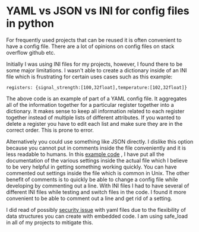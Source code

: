 # YAML vs JSON vs INI for config files in python

For frequently used projects that can be reused it is often convenient to have
a config file. There are a lot of opinions on config files on stack overflow
github etc.

Initially I was using INI files for my projects, however, I found there to be
some major limitations. I wasn't able to create a dictionary inside of an INI
file which is frustrating for certain uses cases such as this example:

```registers: {signal_strength:[100,32float],temperature:[102,32float]} ```

The above code is an example of part of a YAML config file. It aggregates all
of the information together for a particular register together into a dictionary.
It makes sense to keep all information related to each register together instead
of multiple lists of different attributes. If you wanted to delete a register you 
have to edit each list and make sure they are in the correct order. This is 
prone to error.

Alternatively you could use something like JSON directly. I dislike this option
because you cannot put in comments inside the file conveniently and it is less 
readable to humans. In this [example code](https://github.com/akshephard/pymodbus_simulator/blob/master/config.yaml)
, I have put all the documentation of the various settings inside the actual file 
which I believe to be very helpful in  getting something working quickly. You can 
have commented out settings inside the file which is common in Unix. The other benefit
of comments is to quickly be able to change a config file while developing by 
commenting out a line. With INI files I had to have several of different INI files
while testing and switch files in the code. I found it more convenient to be able to 
comment out a line and get rid of a setting.

I did read of possibly [security issue](https://security.openstack.org/guidelines/dg_avoid-dangerous-input-parsing-libraries.html) with yaml files due to the flexibility of data structures you can 
create with embedded code. I am using safe_load in all of my projects to mitigate this.
